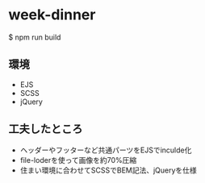 # week-dinner
$ npm run build

## 環境
- EJS
- SCSS
- jQuery

## 工夫したところ
- ヘッダーやフッターなど共通パーツをEJSでinculde化
- file-loderを使って画像を約70%圧縮
- 住まい環境に合わせてSCSSでBEM記法、jQueryを仕様

